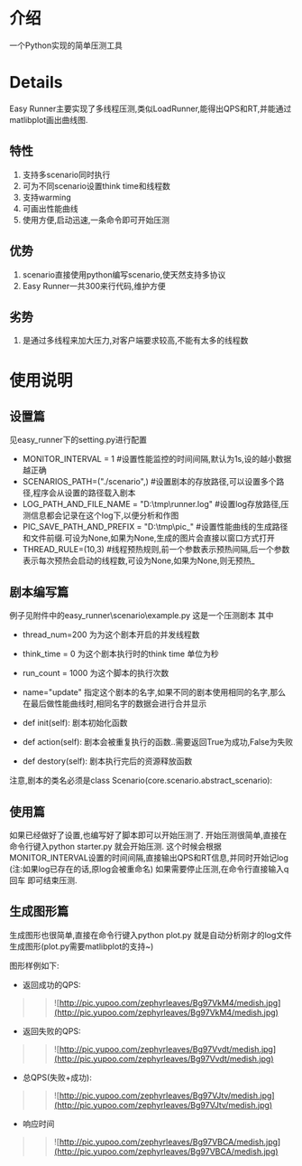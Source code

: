 # 介绍 #

一个Python实现的简单压测工具


# Details #

Easy Runner主要实现了多线程压测,类似LoadRunner,能得出QPS和RT,并能通过matlibplot画出曲线图.
## 特性 ##
  1. 支持多scenario同时执行
  1. 可为不同scenario设置think time和线程数
  1. 支持warming
  1. 可画出性能曲线
  1. 使用方便,启动迅速,一条命令即可开始压测
## 优势 ##
  1. scenario直接使用python编写scenario,使天然支持多协议
  1. Easy Runner一共300来行代码,维护方便
## 劣势 ##
  1. 是通过多线程来加大压力,对客户端要求较高,不能有太多的线程数


# 使用说明 #

## 设置篇 ##

见easy\_runner下的setting.py进行配置
  * MONITOR\_INTERVAL = 1        #设置性能监控的时间间隔,默认为1s,设的越小数据越正确
  * SCENARIOS\_PATH=("./scenario",)     #设置剧本的存放路径,可以设置多个路径,程序会从设置的路径载入剧本
  * LOG\_PATH\_AND\_FILE\_NAME = "D:\\tmp\\runner.log"  #设置log存放路径,压测信息都会记录在这个log下,以便分析和作图
  * PIC\_SAVE\_PATH\_AND\_PREFIX = "D:\\tmp\\pic_"   #设置性能曲线的生成路径和文件前缀.可设为None,如果为None,生成的图片会直接以窗口方式打开
  * THREAD\_RULE=(10,3)  #线程预热规则,前一个参数表示预热间隔,后一个参数表示每次预热会启动的线程数,可设为None,如果为None,则无预热_

## 剧本编写篇 ##
例子见附件中的easy\_runner\scenario\example.py 这是一个压测剧本
其中
  * thread\_num=200 为为这个剧本开启的并发线程数
  * think\_time = 0 为这个剧本执行时的think time 单位为秒
  * run\_count = 1000 为这个脚本的执行次数
  * name="update" 指定这个剧本的名字,如果不同的剧本使用相同的名字,那么在最后做性能曲线时,相同名字的数据会进行合并显示

  * def init(self):  剧本初始化函数
  * def action(self):  剧本会被重复执行的函数..需要返回True为成功,False为失败
  * def destory(self): 剧本执行完后的资源释放函数

注意,剧本的类名必须是class Scenario(core.scenario.abstract\_scenario):

## 使用篇 ##
如果已经做好了设置,也编写好了脚本即可以开始压测了.
开始压测很简单,直接在命令行键入python starter.py 就会开始压测.
这个时候会根据MONITOR\_INTERVAL设置的时间间隔,直接输出QPS和RT信息,并同时开始记log (注:如果log已存在的话,原log会被重命名)
如果需要停止压测,在命令行直接输入q 回车 即可结束压测.

## 生成图形篇 ##
生成图形也很简单,直接在命令行键入python plot.py 就是自动分析刚才的log文件生成图形(plot.py需要matlibplot的支持~)

图形样例如下:
  * 返回成功的QPS:
> > ![http://pic.yupoo.com/zephyrleaves/Bg97VkM4/medish.jpg](http://pic.yupoo.com/zephyrleaves/Bg97VkM4/medish.jpg)
  * 返回失败的QPS:
> > ![http://pic.yupoo.com/zephyrleaves/Bg97Vvdt/medish.jpg](http://pic.yupoo.com/zephyrleaves/Bg97Vvdt/medish.jpg)
  * 总QPS(失败+成功):
> > ![http://pic.yupoo.com/zephyrleaves/Bg97VJtv/medish.jpg](http://pic.yupoo.com/zephyrleaves/Bg97VJtv/medish.jpg)
  * 响应时间
> > ![http://pic.yupoo.com/zephyrleaves/Bg97VBCA/medish.jpg](http://pic.yupoo.com/zephyrleaves/Bg97VBCA/medish.jpg)
